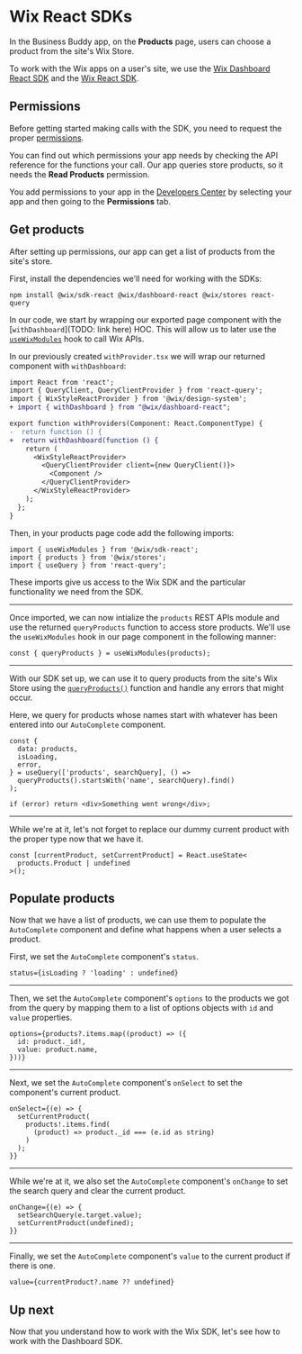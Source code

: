 # Wix React SDKs

In the Business Buddy app, on the **Products** page, users can choose a product from the site's Wix Store.

To work with the Wix apps on a user's site, we use the [Wix Dashboard React SDK](https://dev.wix.com/docs/sdk/api-reference/dashboard/react/introduction) and the [Wix React SDK](https://dev.wix.com/docs/sdk/api-reference/sdk-react/setup).

## Permissions

Before getting started making calls with the SDK, you need to request the proper [permissions](../framework/working_with_wix_apis.md#api-permissions).

You can find out which permissions your app needs by checking the API reference for the functions your call. Our app queries store products, so it needs the **Read Products** permission.

You add permissions to your app in the [Developers Center](https://dev.wix.com/) by selecting your app and then going to the **Permissions** tab.

## Get products

After setting up permissions, our app can get a list of products from the site's store.

First, install the dependencies we'll need for working with the SDKs:

```
npm install @wix/sdk-react @wix/dashboard-react @wix/stores react-query
```

In our code, we start by wrapping our exported page component with the [`withDashboard`](TODO: link here) HOC. This will allow us to later use the [`useWixModules`](https://dev.wix.com/docs/sdk/api-reference/sdk-react/hooks#usewixmodules) hook to call Wix APIs.

In our previously created `withProvider.tsx` we will wrap our returned component with `withDashboard`:

```diff
import React from 'react';
import { QueryClient, QueryClientProvider } from 'react-query';
import { WixStyleReactProvider } from '@wix/design-system';
+ import { withDashboard } from "@wix/dashboard-react";

export function withProviders(Component: React.ComponentType) {
-  return function () {
+  return withDashboard(function () {
    return (
      <WixStyleReactProvider>
        <QueryClientProvider client={new QueryClient()}>
          <Component />
        </QueryClientProvider>
      </WixStyleReactProvider>
    );
  };
}
```

Then, in your products page code add the following imports:

```tsx
import { useWixModules } from '@wix/sdk-react';
import { products } from '@wix/stores';
import { useQuery } from 'react-query';
```

These imports give us access to the Wix SDK and the particular functionality we need from the SDK.

---

Once imported, we can now intialize the `products` REST APIs module and use the returned `queryProducts` function to access store products. We'll use the `useWixModules` hook in our page component in the following manner:

```tsx
const { queryProducts } = useWixModules(products);
```

---

With our SDK set up, we can use it to query products from the site's Wix Store using the [`queryProducts()`](https://dev.wix.com/api/sdk/stores/products/queryproducts) function and handle any errors that might occur.

Here, we query for products whose names start with whatever has been entered into our `AutoComplete` component.

```tsx
const {
  data: products,
  isLoading,
  error,
} = useQuery(['products', searchQuery], () =>
  queryProducts().startsWith('name', searchQuery).find()
);

if (error) return <div>Something went wrong</div>;
```

---

While we're at it, let's not forget to replace our dummy current product with the proper type now that we have it.

```tsx
const [currentProduct, setCurrentProduct] = React.useState<
  products.Product | undefined
>();
```

## Populate products

Now that we have a list of products, we can use them to populate the `AutoComplete` component and define what happens when a user selects a product.

First, we set the `AutoComplete` component's `status`.

```tsx
status={isLoading ? 'loading' : undefined}
```

---

Then, we set the `AutoComplete` component's `options` to the products we got from the query by mapping them to a list of options objects with `id` and `value` properties.

```tsx
options={products?.items.map((product) => ({
  id: product._id!,
  value: product.name,
}))}
```

---

Next, we set the `AutoComplete` component's `onSelect` to set the component's current product.

```tsx
onSelect={(e) => {
  setCurrentProduct(
    products!.items.find(
      (product) => product._id === (e.id as string)
    )
  );
}}
```

---

While we're at it, we also set the `AutoComplete` component's `onChange` to set the search query and clear the current product.

```tsx
onChange={(e) => {
  setSearchQuery(e.target.value);
  setCurrentProduct(undefined);
}}
```

---

Finally, we set the `AutoComplete` component's `value` to the current product if there is one.

```tsx
value={currentProduct?.name ?? undefined}
```

## Up next

Now that you understand how to work with the Wix SDK, let's see how to work with the Dashboard SDK.
